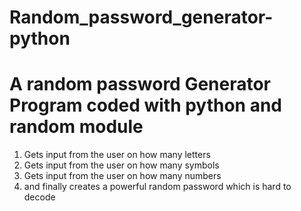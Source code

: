 # Random_password_generator-python

# A random password Generator Program coded with python and random module

1. Gets input from the user on how many letters
2. Gets input from the user on how many symbols
3. Gets input from the user on how many numbers
4. and finally creates a powerful random password which is hard to decode
